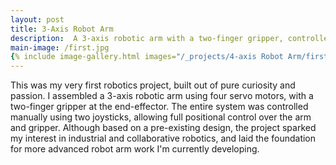 ```yaml
---
layout: post
title: 3-Axis Robot Arm
description:  A 3-axis robotic arm with a two-finger gripper, controlled via dual joysticks using four servo motors. My first hands-on robotics project, built purely for exploration and fun.
main-image: /first.jpg
{% include image-gallery.html images="/_projects/4-axis Robot Arm/first.jpg" height="600" %}
---
```



This was my very first robotics project, built out of pure curiosity and passion. I assembled a 3-axis robotic arm using four servo motors, with a two-finger gripper at the end-effector. The entire system was controlled manually using two joysticks, allowing full positional control over the arm and gripper. Although based on a pre-existing design, the project sparked my interest in industrial and collaborative robotics, and laid the foundation for more advanced robot arm work I'm currently developing.

